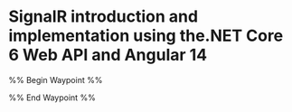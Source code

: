 # SignalR introduction and implementation using the.NET Core 6 Web API and Angular 14

%% Begin Waypoint %%


%% End Waypoint %%
 